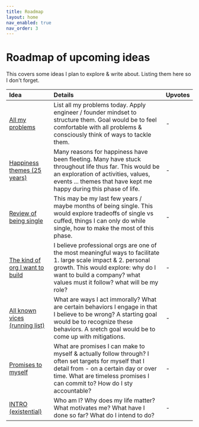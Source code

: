 ```yaml
---
title: Roadmap
layout: home
nav_enabled: true
nav_order: 3
---
```


# Roadmap of upcoming ideas

This covers some ideas I plan to explore & write about. Listing them here so I don't forget.

| Idea         | Details           | Upvotes |
|:-------------|:------------------|:--------|
| [All my problems]() | List all my problems today. Apply engineer / founder mindset to structure them. Goal would be to feel comfortable with all problems & consciously think of ways to tackle them. | -       |
| [Happiness themes (25 years)]() | Many reasons for happiness have been fleeting. Many have stuck throughout life thus far. This would be an exploration of activities, values, events ... themes that have kept me happy during this phase of life. | - |
| [Review of being single]() | This may be my last few years / maybe months of being single. This would explore tradeoffs of single vs cuffed, things I can only do while single, how to make the most of this phase. | -       |
| [The kind of org I want to build]() | I believe professional orgs are one of the most meaningful ways to facilitate 1. large scale impact & 2. personal growth. This would explore: why do I want to build a company? what values must it follow? what will be my role? | -  |
| [All known vices (running list)]() | What are ways I act immorally? What are certain behaviors I engage in that I believe to be wrong? A starting goal would be to recognize these behaviors. A sretch goal would be to come up with mitigations. | -  |
| [Promises to myself]() | What are promises I can make to myself & actually follow through? I often set targets for myself that I detail from - on a certain day or over time. What are timeless promises I can commit to? How do I sty accountable? | -    |
| [INTRO (existential)]() | Who am I? Why does my life matter? What motivates me? What have I done so far? What do I intend to do? | -  |
